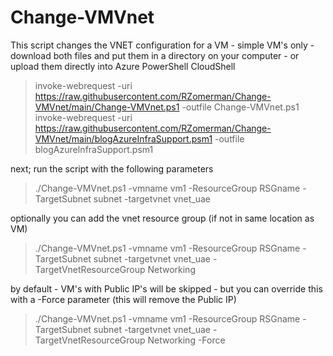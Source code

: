 # Change-VMVnet

This script changes the VNET configuration for a VM - simple VM's only - 
download both files and put them in a directory on your computer - or upload them directly into Azure PowerShell CloudShell

>invoke-webrequest -uri https://raw.githubusercontent.com/RZomerman/Change-VMVnet/main/Change-VMVnet.ps1 -outfile Change-VMVnet.ps1
>invoke-webrequest -uri https://raw.githubusercontent.com/RZomerman/Change-VMVnet/main/blogAzureInfraSupport.psm1 -outfile blogAzureInfraSupport.psm1

next; 
run the script with the following parameters
> ./Change-VMVnet.ps1 -vmname vm1 -ResourceGroup RSGname -TargetSubnet subnet -targetvnet vnet_uae
 
 optionally you can add the vnet resource group (if not in same location as VM)
 > ./Change-VMVnet.ps1 -vmname vm1 -ResourceGroup RSGname -TargetSubnet subnet -targetvnet vnet_uae -TargetVnetResourceGroup Networking
  
  by default - VM's with Public IP's will be skipped - but you can override this with a -Force parameter (this will remove the Public IP)
 > ./Change-VMVnet.ps1 -vmname vm1 -ResourceGroup RSGname -TargetSubnet subnet -targetvnet vnet_uae -TargetVnetResourceGroup Networking -Force

